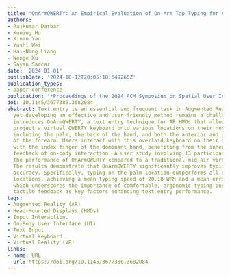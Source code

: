 ```yaml
---
title: 'OnArmQWERTY: An Empirical Evaluation of On-Arm Tap Typing for AR HMDs'
authors:
- Rajkumar Darbar
- Xuning Hu
- Xinan Yan
- Yushi Wei
- Hai-Ning Liang
- Wenge Xu
- Sayan Sarcar
date: '2024-01-01'
publishDate: '2024-10-12T20:05:18.649265Z'
publication_types:
- paper-conference
publication: '*Proceedings of the 2024 ACM Symposium on Spatial User Interaction*'
doi: 10.1145/3677386.3682084
abstract: Text entry is an essential and frequent task in Augmented Reality (AR) applications,
  yet developing an effective and user-friendly method remains a challenge. This paper
  introduces OnArmQWERTY, a text entry technique for AR HMDs that allows users to
  project a virtual QWERTY keyboard onto various locations on their non-dominant hand,
  including the palm, the back of the hand, and both the anterior and posterior sides
  of the forearm. Users interact with this overlaid keyboard on their skin by tapping
  with the index finger of the dominant hand, benefiting from the inherent self-haptic
  feedback of on-body interaction. A user study involving 13 participants evaluated
  the performance of OnArmQWERTY compared to a traditional mid-air virtual keyboard.
  The results demonstrate that OnArmQWERTY significantly improves typing speed and
  accuracy. Specifically, typing on the palm location outperforms all other on-arm
  locations, achieving a mean typing speed of 20.18 WPM and a mean error rate of 0.71%,
  which underscores the importance of comfortable, ergonomic typing postures and effective
  tactile feedback as key factors enhancing text entry performance.
tags:
- Augmented Reality (AR)
- Head-Mounted Displays (HMDs)
- Input Interaction.
- On-Body User Interface (UI)
- Text Input
- Virtual Keyboard
- Virtual Reality (VR)
links:
- name: URL
  url: https://doi.org/10.1145/3677386.3682084
---
```

